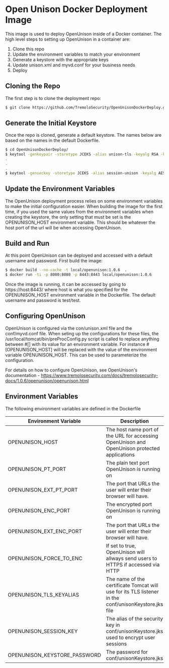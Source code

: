 # Open Unison Docker Deployment Image

This image is used to deploy OpenUnison inside of a Docker container.  The high level steps to setting up OpenUnison in a container are:

1. Clone this repo
2. Update the environment variables to match your environment
3. Generate a keystore with the appropriate keys
4. Update unison.xml and myvd.conf for your business needs
5. Deploy

## Cloning the Repo

The first step is to clone the deployment repo:

```bash
$ git clone https://github.com/TremoloSecurity/OpenUnisonDockerDeploy.git
```

## Generate the Initial Keystore

Once the repo is cloned, generate a default keystore.  The names below are based on the names in the default Dockerfile.

```bash
$ cd OpenUnisonDockerDeploy/
$ keytool -genkeypair -storetype JCEKS -alias unison-tls -keyalg RSA -keysize 2048 -sigalg SHA256withRSA -validity 365 -keystore ./conf/unisonKeyStore.jks
.
.
.
$ keytool -genseckey -storetype JCEKS -alias session-unison -keyalg AES -keysize 256  -keystore ./conf/unisonKeyStore.jks
```

## Update the Environment Variables

The OpenUnison deployment process relies on some environment variables to make the initial configuration easier.  When building the image for the first time, if you used the same values from the environment variables when creating the keystore, the only setting that must be set is the OPENUNISON_HOST environment variable.  This should be whatever the host port of the url will be when accessing OpenUnison.

## Build and Run

At this point OpenUnison can be deployed and accessed with a default username and password.  First build the image:

```bash
$ docker build --no-cache -t local/openunison:1.0.6  .
$ docker run -ti -p 8080:8080 -p 8443:8443 local/openunison:1.0.6
```

Once the image is running, it can be accessed by going to https://host:8443/ where host is what you specified for the OPENUNISON_HOST environment variable in the Dockerfile.  The default username and password is test/test.

## Configuring OpenUnison

OpenUnison is configured via the con/unison.xml file and the conf/myvd.conf file.  When seting up the configurations for these files, the /usr/local/tomcat/bin/preProcConfig.py script is called to replace anything between #[] with its value for an environment variable.  For instance #[OPENUNISON_HOST] will be replaced with the value of the environment variable OPENUNISON_HOST.  This can be used to parameterize the configuration.

For details on how to configure OpenUnison, see OpenUnison's documentation - https://www.tremolosecurity.com/docs/tremolosecurity-docs/1.0.6/openunison/openunison.html

## Environment Variables

The following environment variables are defined in the Dockerfile

| Environment Variable | Description | Notes |
| -------------------- | ----------- | ----- |
| OPENUNISON_HOST      | The host name port of the URL for accessing OpenUnison and OpenUnison protected applications | For instance if accessing a protected application is https://host.domain.com/app then this variable should be set to OPENUNISON_HOST |
| OPENUNISON_PT_PORT   | The plain text port OpenUnison is running on | This will be configured on Tomcat |
| OPENUNISON_EXT_PT_PORT | The port that URLs the user will enter their browser will have. |  This will often be the port on a load balancer |
| OPENUNISON_ENC_PORT | The encrypted port OpenUnison is running on | This will be configured on Tomcat |
| OPENUNISON_EXT_ENC_PORT | The port that URLs the user will enter their browser will have. |  This will often be the port on a load balancer |
| OPENUNISON_FORCE_TO_ENC | If set to true, OpenUnison will allways send users to HTTPS if accessed via HTTP | true or false |
| OPENUNISON_TLS_KEYALIAS | The name of the certificate Tomcat will use for its TLS listener in the conf/unisonKeystore.jks file | |
| OPENUNISON_SESSION_KEY | The alias of the security key in conf/unisonKeystore.jks used to encrypt user sessions | MUST be AES256 |
| OPENUNISON_KEYSTORE_PASSWORD | The password for conf/unisonKeystore.jks | |


